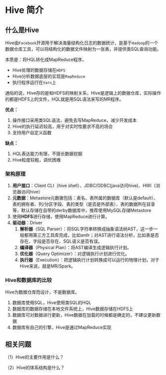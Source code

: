 # Hive 简介

## 什么是Hive

Hive由`Facebook`开源用于解决海量结构化日志的数据统计，是基于`Hadoop`的一个数据仓库工具，可以将结构化的数据文件映射为一张表，并提供类SQL查询功能。

本质是：将HQL转化成MapReduce程序。

- Hive处理的数据存储在`HDFS`
- Hive分析数据底层的实现是`MapReduce`
- 执行程序运行在`Yarn`上

通俗的说，Hive存的是和HDFS的映射关系，Hive是逻辑上的数据仓库，实际操作的都是HDFS上的文件，HQL就是用SQL语法来写的MR程序。

**优点：**

1. 操作接口采用类SQL语法，避免去写MapReduce，减少开发成本
2. Hive的执行延迟较高，用于对实时性要求不高的场合
3. 支持用户自定义函数

**缺点：**

1. HQL表达能力有限，不擅长数据挖掘
2. Hive粒度较粗，调优困难

### 架构原理

1. **用户接口**：Client CLI（hive shell）、JDBC/ODBC(java访问hive)、HWI（浏览器访问hive）
2. **元数据**：Metastore元数据包括：表名、表所属的数据库（默认是default）、表的拥有者、列/分区字段、表的类型（是否是外部表）、表的数据所在目录等，默认存储在自带的derby数据库中，推荐使用MySQL存储Metastore
3. 使用**HDFS**进行存储，使用MapReduce进行计算。
4. **驱动器**：Driver
   1. **解析器**（SQL Parser）：将SQL字符串转换成抽象语法树AST，这一步一般都用第三方工具库完成，比如antlr；对AST进行语法分析，比如表是否存在、字段是否存在、SQL语义是否有误。
   2. **编译器**（Physical Plan）：将AST编译生成逻辑执行计划。
   3. **优化器**（Query Optimizer）：对逻辑执行计划进行优化。
   4. **执行器**（Execution）：把逻辑执行计划转换成可以运行的物理计划，对于Hive来说，就是MR/Spark。

### Hive和数据库的比较

Hive为数据仓库而设计，不是数据库。

1. 数据库使用SQL，Hive使用类SQL的HQL
2. 数据库的数据存储在本地文件系统上，Hive数据存储在HDFS上
3. 数据库可对数据进行更新，Hive数据在加载的时候都是确定的，不建议更新数据
4. 数据库有自己的引擎，Hive是通过MapReduce实现

## 相关问题

（1）Hive的主要作用是什么？

（2）Hive的体系结构是什么？